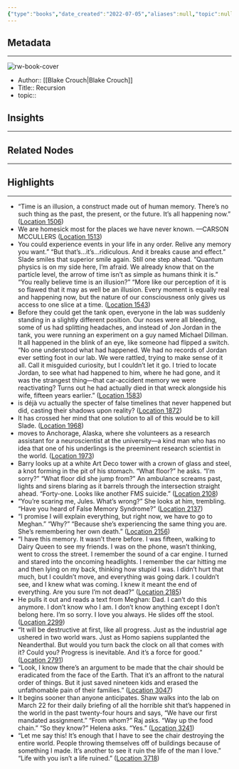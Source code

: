 ```yaml
---
{"type":"books","date_created":"2022-07-05","aliases":null,"topic":null,"url":null,"layout":null,"banner":null,"dg-publish":true,"tags":null,"permalink":"/300-biblio/100-books/recursion/","dgPassFrontmatter":true,"created":"2023-10-20T12:44:17.000-05:00","updated":"2023-10-20T12:44:17.000-05:00"}
---
```


## Metadata
---
![rw-book-cover](https://images-na.ssl-images-amazon.com/images/I/51HsFY3rRBL._SL200_.jpg)
- Author:: [[Blake Crouch\|Blake Crouch]]
- Title:: Recursion
- topic::  



## Insights
---
## Related Nodes
---

## Highlights 
---
- “Time is an illusion, a construct made out of human memory. There’s no such thing as the past, the present, or the future. It’s all happening now.” ([Location 1506](https://readwise.io/to_kindle?action=open&asin=B07HDSHP7N&location=1506))
- We are homesick most for the places we have never known. —CARSON MCCULLERS ([Location 1513](https://readwise.io/to_kindle?action=open&asin=B07HDSHP7N&location=1513))
- You could experience events in your life in any order. Relive any memory you want.” “But that’s…it’s…ridiculous. And it breaks cause and effect.” Slade smiles that superior smile again. Still one step ahead. “Quantum physics is on my side here, I’m afraid. We already know that on the particle level, the arrow of time isn’t as simple as humans think it is.” “You really believe time is an illusion?” “More like our perception of it is so flawed that it may as well be an illusion. Every moment is equally real and happening now, but the nature of our consciousness only gives us access to one slice at a time. ([Location 1543](https://readwise.io/to_kindle?action=open&asin=B07HDSHP7N&location=1543))
- Before they could get the tank open, everyone in the lab was suddenly standing in a slightly different position. Our noses were all bleeding, some of us had splitting headaches, and instead of Jon Jordan in the tank, you were running an experiment on a guy named Michael Dillman. It all happened in the blink of an eye, like someone had flipped a switch. “No one understood what had happened. We had no records of Jordan ever setting foot in our lab. We were rattled, trying to make sense of it all. Call it misguided curiosity, but I couldn’t let it go. I tried to locate Jordan, to see what had happened to him, where he had gone, and it was the strangest thing—that car-accident memory we were reactivating? Turns out he had actually died in that wreck alongside his wife, fifteen years earlier.” ([Location 1583](https://readwise.io/to_kindle?action=open&asin=B07HDSHP7N&location=1583))
- is déjà vu actually the specter of false timelines that never happened but did, casting their shadows upon reality? ([Location 1872](https://readwise.io/to_kindle?action=open&asin=B07HDSHP7N&location=1872))
- It has crossed her mind that one solution to all of this would be to kill Slade. ([Location 1968](https://readwise.io/to_kindle?action=open&asin=B07HDSHP7N&location=1968))
- moves to Anchorage, Alaska, where she volunteers as a research assistant for a neuroscientist at the university—a kind man who has no idea that one of his underlings is the preeminent research scientist in the world. ([Location 1973](https://readwise.io/to_kindle?action=open&asin=B07HDSHP7N&location=1973))
- Barry looks up at a white Art Deco tower with a crown of glass and steel, a knot forming in the pit of his stomach. “What floor?” he asks. “I’m sorry?” “What floor did she jump from?” An ambulance screams past, lights and sirens blaring as it barrels through the intersection straight ahead. “Forty-one. Looks like another FMS suicide.” ([Location 2108](https://readwise.io/to_kindle?action=open&asin=B07HDSHP7N&location=2108))
- “You’re scaring me, Jules. What’s wrong?” She looks at him, trembling. “Have you heard of False Memory Syndrome?” ([Location 2137](https://readwise.io/to_kindle?action=open&asin=B07HDSHP7N&location=2137))
- “I promise I will explain everything, but right now, we have to go to Meghan.” “Why?” “Because she’s experiencing the same thing you are. She’s remembering her own death.” ([Location 2156](https://readwise.io/to_kindle?action=open&asin=B07HDSHP7N&location=2156))
- “I have this memory. It wasn’t there before. I was fifteen, walking to Dairy Queen to see my friends. I was on the phone, wasn’t thinking, went to cross the street. I remember the sound of a car engine. I turned and stared into the oncoming headlights. I remember the car hitting me and then lying on my back, thinking how stupid I was. I didn’t hurt that much, but I couldn’t move, and everything was going dark. I couldn’t see, and I knew what was coming. I knew it meant the end of everything. Are you sure I’m not dead?” ([Location 2185](https://readwise.io/to_kindle?action=open&asin=B07HDSHP7N&location=2185))
- He pulls it out and reads a text from Meghan: Dad. I can’t do this anymore. I don’t know who I am. I don’t know anything except I don’t belong here. I’m so sorry. I love you always. He slides off the stool. ([Location 2299](https://readwise.io/to_kindle?action=open&asin=B07HDSHP7N&location=2299))
- “It will be destructive at first, like all progress. Just as the industrial age ushered in two world wars. Just as Homo sapiens supplanted the Neanderthal. But would you turn back the clock on all that comes with it? Could you? Progress is inevitable. And it’s a force for good.” ([Location 2791](https://readwise.io/to_kindle?action=open&asin=B07HDSHP7N&location=2791))
- “Look, I know there’s an argument to be made that the chair should be eradicated from the face of the Earth. That it’s an affront to the natural order of things. But it just saved nineteen kids and erased the unfathomable pain of their families.” ([Location 3047](https://readwise.io/to_kindle?action=open&asin=B07HDSHP7N&location=3047))
- It begins sooner than anyone anticipates. Shaw walks into the lab on March 22 for their daily briefing of all the horrible shit that’s happened in the world in the past twenty-four hours and says, “We have our first mandated assignment.” “From whom?” Raj asks. “Way up the food chain.” “So they know?” Helena asks. “Yes.” ([Location 3241](https://readwise.io/to_kindle?action=open&asin=B07HDSHP7N&location=3241))
- “Let me say this! It’s enough that I have to see the chair destroying the entire world. People throwing themselves off of buildings because of something I made. It’s another to see it ruin the life of the man I love.” “Life with you isn’t a life ruined.” ([Location 3718](https://readwise.io/to_kindle?action=open&asin=B07HDSHP7N&location=3718))
